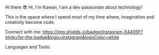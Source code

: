 
Hi there 😎
Hi, I'm Kawan, I am a dev passionate about technology!

This is the space where I spend most of my time where, imagination and creativity become code.

Connect with me:
https://img.shields.io/badge/Instagram-E4405F?style=for-the-badge&logo=instagram&logoColor=white




Languages and Tools:

